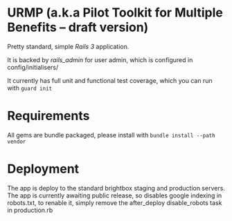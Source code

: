 # URMP (a.k.a Pilot Toolkit for Multiple Benefits – draft version)
Pretty standard, simple *Rails 3* application.

It is backed by *rails_admin* for user admin, which is configured in config/initialisers/

It currently has full unit and functional test coverage, which you can run with `guard init`

# Requirements
All gems are bundle packaged, please install with `bundle install --path vendor`

# Deployment
The app is deploy to the standard brightbox staging and production servers. The app is currently awaiting
public release, so disables google indexing in robots.txt, to renable it, simply remove the after_deploy
disable_robots task in production.rb

